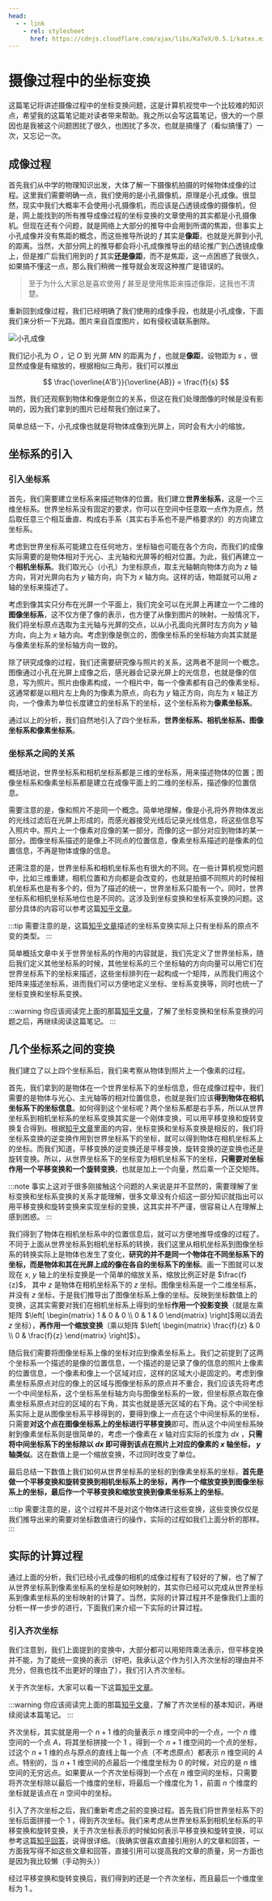 ```yaml
---
head:
  - - link
    - rel: stylesheet
      href: https://cdnjs.cloudflare.com/ajax/libs/KaTeX/0.5.1/katex.min.css
---
```

# 摄像过程中的坐标变换

这篇笔记将讲述摄像过程中的坐标变换问题，这是计算机视觉中一个比较难的知识点，希望我的这篇笔记能对读者带来帮助。我之所以会写这篇笔记，很大的一个原因也是我被这个问题困扰了很久，也困扰了多次，也就是搞懂了（看似搞懂了）一次，又忘记一次。

## 成像过程

首先我们从中学的物理知识出发，大体了解一下摄像机拍摄的时候物体成像的过程。这里我们需要明确一点，我们使用的是小孔摄像机，原理是小孔成像。很显然，现实中我们大概率不会使用小孔摄像机，而应该是凸透镜成像的摄像机，但是，网上能找到的所有推导成像过程的坐标变换的文章使用的其实都是小孔摄像机。但现在还有个问题，就是网络上大部分的推导中会用到所谓的焦距，但事实上小孔成像并没有焦距的概念，而这些推导所说的 $f$ 其实是**像距**，也就是光屏到小孔的距离。当然，大部分网上的推导都会将小孔成像推导出的结论推广到凸透镜成像上，但是推广后我们用到的 $f$ 其实**还是像距**，而不是焦距，这一点困惑了我很久，如果搞不懂这一点，那么我们稍微一推导就会发现这种推广是错误的。

> 至于为什么大家总是喜欢使用 $f$ 甚至是使用焦距来描述像距，这我也不清楚。

重新回到成像过程，我们已经明确了我们使用的成像手段，也就是小孔成像，下面我们来分析一下光路。图片来自百度图片，如有侵权请联系删除。

![小孔成像](images/hole-image.png)

我们记小孔为 $O$ ，记 $O$ 到 光屏 $MN$ 的距离为 $f$ ，也就是**像距**，设物距为 $s$ ，很显然成像是有缩放的，根据相似三角形，我们可以推出

$$
\frac{\overline{A'B'}}{\overline{AB}} = \frac{f}{s}
$$

当然，我们还观察到物体和像是倒立的关系，但这在我们处理图像的时候是没有影响的，因为我们拿到的图片已经帮我们倒过来了。

简单总结一下，小孔成像也就是将物体成像到光屏上，同时会有大小的缩放。

## 坐标系的引入

### 引入坐标系

首先，我们需要建立坐标系来描述物体的位置。我们建立**世界坐标系**，这是一个三维坐标系。世界坐标系没有固定的要求，你可以在空间中任意取一点作为原点，然后取任意三个相互垂直、构成右手系（其实右手系也不是严格要求的）的方向建立坐标系。

考虑到世界坐标系可能建立在任何地方，坐标轴也可能在各个方向，而我们的成像实际需要的是物体相对于光心、主光轴和光屏等的相对位置。为此，我们再建立一个**相机坐标系**。我们取光心（小孔）为坐标原点，取主光轴朝向物体方向为 $z$ 轴方向，背对光屏向右为 $y$ 轴方向，向下为 $x$ 轴方向。这样的话，物距就可以用 $z$ 轴的坐标来描述了。

考虑到像其实只分布在光屏一个平面上，我们完全可以在光屏上再建立一个二维的**图像坐标系**，这不仅方便了像的表示，也方便了从像到图片的映射。一般情况下，我们将坐标原点选取为主光轴与光屏的交点，以从小孔面向光屏时左方向为 $y$ 轴方向，向上为 $x$ 轴方向。考虑到像是倒立的，图像坐标系的坐标轴方向其实就是与像素坐标系的坐标轴方向一致的。

除了研究成像的过程，我们还需要研究像与照片的关系，这两者不是同一个概念。图像通过小孔在光屏上成像之后，感光器会记录光屏上的光信息，也就是像的信息，写为照片。照片由像素构成，一个相片中，每一个像素都有自己的像素坐标，这通常都是以相片左上角的为像素为原点，向右为 $y$ 轴正方向，向左为 $x$ 轴正方向，一个像素为单位长度建立的坐标系下的坐标，这个坐标系称为**像素坐标系**。

通过以上的分析，我们自然地引入了四个坐标系，**世界坐标系、相机坐标系、图像坐标系和像素坐标系**。

### 坐标系之间的关系

概括地说，世界坐标系和相机坐标系都是三维的坐标系，用来描述物体的位置；图像坐标系和像素坐标系都是建立在成像平面上的二维的坐标系，描述像的位置信息。

需要注意的是，像和照片不是同一个概念。简单地理解，像是小孔将外界物体发出的光线过滤后在光屏上形成的，而感光器接受光线后记录光线信息，将这些信息写入照片中。照片上一个像素对应像的某一部分，而像的这一部分对应到物体的某一部分。图像坐标系描述的是像上不同点的位置信息，像素坐标系描述的是像素的位置信息，不再是物体或像的信息。

还需注意的是，世界坐标系和相机坐标系也有很大的不同。在一些计算机视觉问题中，比如三维重建，相机位置和方向都是会改变的，也就是拍摄不同照片的时候相机坐标系也是有多个的，但为了描述的统一，世界坐标系只能有一个。同时，世界坐标系和相机坐标系地位也是不同的。这涉及到坐标变换和坐标系变换的问题。这部分具体的内容可以参考这篇[知乎文章](https://zhuanlan.zhihu.com/p/661060377)。

:::tip
需要注意的是，这篇[知乎文章](https://zhuanlan.zhihu.com/p/661060377)描述的坐标系变换实际上只有坐标系的原点不变的类型。
:::

简单概括文章中关于世界坐标系的作用的内容就是，我们先定义了世界坐标系，随后我们定义其他坐标系的时候，其他坐标系的三个坐标轴的方向向量可以用它们在世界坐标系下的坐标来描述，这些坐标排列在一起构成一个矩阵，从而我们用这个矩阵来描述坐标系，进而我们可以方便地定义坐标、坐标系变换等，同时也统一了坐标变换和坐标系变换。

:::warning
你应该阅读完上面的那篇[知乎文章](https://zhuanlan.zhihu.com/p/661060377)，了解了坐标变换和坐标系变换的问题之后，再继续阅读这篇笔记。
:::

## 几个坐标系之间的变换

我们建立了以上四个坐标系后，我们来考察从物体到照片上一个像素的过程。

首先，我们拿到的是物体在一个世界坐标系下的坐标信息，但在成像过程中，我们需要的是物体与光心、主光轴等的相对位置信息，也就是我们应该**得到物体在相机坐标系下的坐标信息**。如何得到这个坐标呢？两个坐标系都是右手系，所以从世界坐标系到相机坐标系的坐标系变换其实是一个刚体变换，可以用平移变换和旋转变换复合得到。根据[知乎文章](https://zhuanlan.zhihu.com/p/661060377)里面的内容，坐标变换和坐标系变换是相反的，我们将坐标系变换的逆变换作用到世界坐标系下的坐标，就可以得到物体在相机坐标系上的坐标。而我们知道，平移变换的逆变换还是平移变换，旋转变换的逆变换也还是旋转变换。所以，从世界坐标系下的坐标变为相机坐标系下的坐标，**只需要对坐标作用一个平移变换和一个旋转变换**，也就是加上一个向量，然后乘一个正交矩阵。

:::note
事实上这对于很多刚接触这个问题的人来说是并不显然的，需要理解了坐标变换和坐标系变换的关系才能理解，很多文章没有介绍这一部分知识就指出可以用平移变换和旋转变换来实现坐标的变换，这其实并不严谨，很容易让人在理解上感到困惑。
:::

我们得到了物体在相机坐标系中的位置信息后，就可以方便地推导成像的过程了。不同于上面从世界坐标系到相机坐标系的转换，我们这里从相机坐标系到图像坐标系的转换实际上是物体也发生了变化，**研究的并不是同一个物体在不同坐标系下的坐标，而是物体和其在光屏上成的像在各自的坐标系下的坐标**。画一下图就可以发现在 $x$, $y$ 轴上的坐标变换是一个简单的缩放关系，缩放比例正好是 $\frac{f}{z}$， 其中 $z$ 是物体在相机坐标系下的 $z$ 坐标。图像坐标系是一个二维坐标系，并没有 $z$ 坐标，于是我们推导出了图像坐标系上像的坐标。反映到坐标数值上的变换，这其实需要对我们在相机坐标系上得到的坐标**作用一个投影变换**（就是左乘矩阵 $\left[
  \begin{matrix}
  1 & 0 & 0 \\
  0 & 1 & 0
  \end{matrix}
\right]$用以消去 $z$ 坐标），**再作用一个缩放变换**（乘以矩阵 $\left[
  \begin{matrix}
  \frac{f}{z} & 0 \\
  0 & \frac{f}{z}
  \end{matrix}
\right]$）。

随后我们需要将图像坐标系上像的坐标对应到像素坐标系上。我们之前提到了这两个坐标系一个描述的是像的位置信息，一个描述的是记录了像的信息的照片上像素的位置信息，一个像素和像上一个区域对应，这样的区域大小是固定的。考虑到像素坐标系原点对应的像上的区域与图像坐标系的原点并不重合，我们应该先将考虑一个中间坐标系，这个坐标系坐标轴方向与图像坐标系的一致，但坐标原点取在像素坐标系原点对应的区域的右下角，其实也就是感光区域的右下角。这个中间坐标系实际上是从图像坐标系平移得到的，要得到像上一点在这个中间坐标系的坐标，只需要**对这个点在图像坐标系上的坐标进行平移变换**即可。而从这个中间坐标系映射到像素坐标系则是很简单的，考虑一个像素在 $x$ 轴对应实际的长度为 $dx$ ，**只需将中间坐标系下的坐标除以 $dx$ 即可得到该点在照片上对应的像素的 $x$ 轴坐标， $y$ 轴类似**。这在数值上是一个缩放变换，不过同时改变了单位。

最后总结一下数值上我们如何从世界坐标系的坐标的到像素坐标系的坐标，**首先是做一个平移变换和旋转变换到相机坐标系上的坐标，再作一个缩放变换到图像坐标系上的坐标，最后作一个平移变换和缩放变换到像素坐标系上的坐标**。

:::tip
需要注意的是，这个过程并不是对这个物体进行这些变换，这些变换仅仅是我们推导出来的需要对坐标数值进行的操作，实际的过程如我们上面分析的那样。
:::

## 实际的计算过程

通过上面的分析，我们已经小孔成像的相机的成像过程有了较好的了解，也了解了从世界坐标系到像素坐标系的坐标是如何映射的，其实你已经可以完成从世界坐标系到像素坐标系的坐标映射的计算了。当然，实际的计算过程并不是像我们上面的分析一样一步步的进行，下面我们来介绍一下实际的计算过程。

### 引入齐次坐标

我们注意到，我们上面提到的变换中，大部分都可以用矩阵乘法表示，但平移变换并不能，为了能统一变换的表示（好吧，我承认这个作为引入齐次坐标的理由并不充分，但我也找不出更好的理由了），我们引入齐次坐标。

关于齐次坐标，大家可以看一下这篇[知乎文章](https://zhuanlan.zhihu.com/p/110503121)。

:::warning
你应该阅读完上面的那篇[知乎文章](https://zhuanlan.zhihu.com/p/110503121)，了解了齐次坐标的基本知识，再继续阅读本篇笔记。
:::

齐次坐标，其实就是用一个 $n+1$ 维的向量表示 $n$ 维空间中的一个点，一个 $n$ 维空间的一个点 $A$，将其坐标拼接一个 $1$ ，得到一个 $n+1$ 维空间的一个点的坐标，过这个 $n+1$ 维的点与原点的直线上每一个点（不考虑原点）都表示 $n$ 维空间的 $A$ 点。特别的，当 $n+1$ 维空间的点最后一个维度坐标为 $0$ 的时候，对应的是 $n$ 维空间的无穷远点。如果要从一个齐次坐标得到一个点在 $n$ 维空间的坐标，只需要将齐次坐标除以最后一个维度的坐标，将最后一个维度化为 $1$ ，前面 $n$ 个维度的坐标就是该点在 $n$ 空间中的坐标。

引入了齐次坐标之后，我们重新考虑之前的变换过程。首先我们将世界坐标系下的坐标后面拼接一个 $1$ ，得到齐次坐标。我们来考虑从世界坐标系到相机坐标系的平移变换和旋转变换，关于齐次坐标表示的时候如何表示平移变换和旋转变换，可以参考这篇[知乎回答](https://www.zhihu.com/question/36296104/answer/83199096)，说得很详细。（我确实很喜欢直接引用别人的文章和回答，一方面我写得不如这些文章和回答，直接引用可以提高我的文章的质量，另一方面也是因为我比较懒（手动狗头））

经过平移变换和旋转变换后，我们得到的还是一个齐次坐标，而且最后一个维度坐标为 $1$ 。
